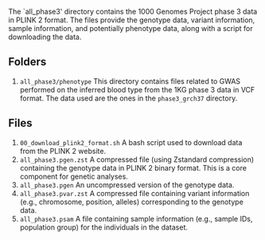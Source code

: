 The `all_phase3' directory contains the 1000 Genomes Project phase 3 data in PLINK 2 format. The files provide the genotype data, variant information, sample information, and potentially phenotype data, along with a script for downloading the data.

## Folders
1. `all_phase3/phenotype` This directory contains files related to GWAS performed on the inferred blood type from the 1KG phase 3 data in VCF format. The data used are the ones in the `phase3_grch37` directory.

## Files

1. `00_download_plink2_format.sh` A bash script used to download data from the PLINK 2 website. 
2. `all_phase3.pgen.zst`  A compressed file (using Zstandard compression) containing the genotype data in PLINK 2 binary format. This is a core component for genetic analyses.
3. `all_phase3.pgen` An uncompressed version of the genotype data.
4. `all_phase3.pvar.zst` A compressed file containing variant information (e.g., chromosome, position, alleles) corresponding to the genotype data.
5. `all_phase3.psam` A file containing sample information (e.g., sample IDs, population group) for the individuals in the dataset.